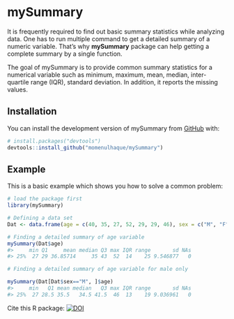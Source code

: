 
<!-- README.md is generated from README.Rmd. Please edit that file -->

# mySummary

It is frequently required to find out basic summary statistics while
analyzing data. One has to run multiple command to get a detailed
summary of a numeric variable. That’s why **mySummary** package can help
getting a complete summary by a single function.

The goal of mySummary is to provide common summary statistics for a
numerical variable such as minimum, maximum, mean, median,
inter-quartile range (IQR), standard deviation. In addition, it reports
the missing values.

## Installation

You can install the development version of mySummary from
[GitHub](https://github.com/) with:

``` r
# install.packages("devtools")
devtools::install_github("momenulhaque/mySummary")
```

## Example

This is a basic example which shows you how to solve a common problem:

``` r
# load the package first
library(mySummary)

# Defining a data set
Dat <- data.frame(age = c(40, 35, 27, 52, 29, 29, 46), sex = c("M", "F", "M", "F", "F", "M", "M"))

# Finding a detailed summary of age variable
mySummary(Dat$age)
#>     min Q1     mean median Q3 max IQR range       sd NAs
#> 25%  27 29 36.85714     35 43  52  14    25 9.546877   0

# Finding a detailed summary of age variable for male only

mySummary(Dat[Dat$sex=="M", ]$age)
#>     min   Q1 mean median   Q3 max IQR range       sd NAs
#> 25%  27 28.5 35.5   34.5 41.5  46  13    19 9.036961   0
```


Cite this R package: [![DOI](https://zenodo.org/badge/565283172.svg)](https://zenodo.org/badge/latestdoi/565283172)

